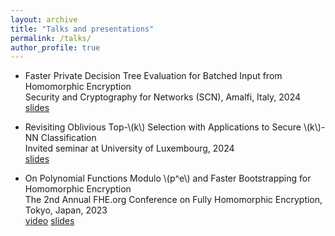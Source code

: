 ```yaml
---
layout: archive
title: "Talks and presentations"
permalink: /talks/
author_profile: true
---
```

- Faster Private Decision Tree Evaluation for Batched Input from Homomorphic Encryption  
  Security and Cryptography for Networks (SCN), Amalfi, Italy, 2024  
  [slides](/files/SCN_PDTE.pdf)

- Revisiting Oblivious Top-\\(k\\) Selection with Applications to Secure \\(k\\)-NN Classification  
  Invited seminar at University of Luxembourg, 2024  
  [slides](/files/slides_knn.pdf)

- On Polynomial Functions Modulo \\(p^e\\) and Faster Bootstrapping for Homomorphic Encryption  
  The 2nd Annual FHE.org Conference on Fully Homomorphic Encryption, Tokyo, Japan, 2023  
  [video](https://www.youtube.com/watch?v=HPx_6_d4WDQ&list=PLnbmMskCVh1ei6AkXHDTAefkGZaBmtUQO&index=2)  [slides](https://cosicdatabase.esat.kuleuven.be/backend/publications/files/talk/583)